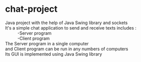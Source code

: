 # chat-project
<dl>
        <dt>Java project with the help of Java Swing library and sockets</dt> 
        <dt>It's a simple chat application to send and receive texts includes :</dt>
        <dd>-Server program </dd>
        <dd>-Client program</dd>
        <dt> The Server program in a single computer <br>
             and Client program can be run in any numbers of computers</dt>
        <dt>Its GUI is implemented using Java Swing library</dt>
    </dl>
